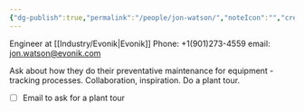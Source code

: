 ```yaml
---
{"dg-publish":true,"permalink":"/people/jon-watson/","noteIcon":"","created":"2025-05-20T10:31:33.805-05:00"}
---
```


Engineer at [[Industry/Evonik\|Evonik]]
Phone: +1(901)273-4559
email: jon.watson@evonik.com

Ask about how they do their preventative maintenance for equipment - tracking processes.
Collaboration, inspiration.
Do a plant tour.

- [ ] Email to ask for a plant tour